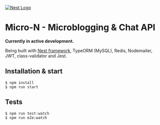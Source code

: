 [![Nest Logo](http://kamilmysliwiec.com/public/nest-logo.png)](http://nestjs.com/)

# Micro-N - Microblogging & Chat API 

**Currently in active development.**

Being built with
[Nest framework](https://github.com/kamilmysliwiec/nest), TypeORM (MySQL), Redis, Nodemailer, JWT, class-validator and Jest.

## Installation & start

```
$ npm install
$ npm run start
```

## Tests

```
$ npm run test:watch
$ npm run e2e:watch
```

